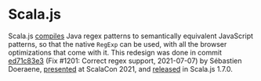 # Scala.js

Scala.js [compiles](https://github.com/scala-js/scala-js/tree/main/javalib/src/main/scala/java/util/regex#readme)
Java regex patterns to semantically equivalent JavaScript patterns, so that the
native `RegExp` can be used, with all the browser optimizations that come with
it. This redesign was done in commit [ed71c83e3](https://github.com/scala-js/scala-js/commit/ed71c83e3c0b6d7e89cb47aa0c17ba62e2d69d1a)
(Fix #1201: Correct regex support, 2021-07-07) by Sébastien Doeraene,
[presented](https://youtu.be/luEmOvCx0WU?t=1648) at ScalaCon 2021, and
[released](https://www.scala-js.org/news/2021/08/04/announcing-scalajs-1.7.0/)
in Scala.js 1.7.0.
